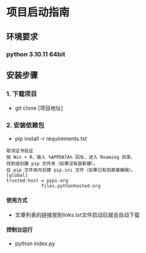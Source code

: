 # 项目启动指南

## 环境要求
### python 3.10.11 64bit

## 安装步骤

### 1. 下载项目
* git clone [项目地址]

### 2. 安装依赖包
* pip install -r requirements.txt
```
取消证书验证
按 Win + R，输入 %APPDATA% 回车，进入 Roaming 目录。
找到或创建 pip 文件夹（如果没有就新建）。
在 pip 文件夹内创建 pip.ini 文件（如果已有则直接编辑）。
[global]
trusted-host = pypi.org
             files.pythonhosted.org
```
#### 使用方式
* 文章列表的链接放到links.txt文件启动后就会自动下载
#### 控制台运行
* python index.py

